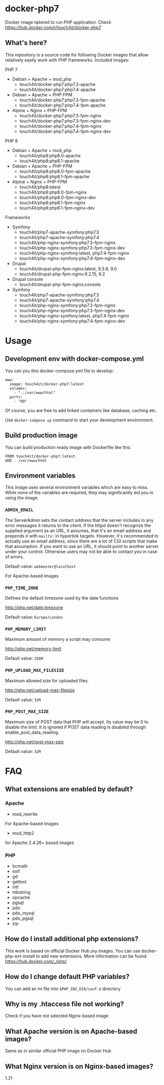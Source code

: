 # docker-php7

Docker image tailored to run PHP application. Check https://hub.docker.com/r/touch4it/docker-php7

## What's here?

This repository is a source code for following Docker images that allow relatively easily work with PHP frameworks. Included images:

PHP 7

* Debian + Apache + mod_php
  * touch4it/docker-php7:php7.3-apache
  * touch4it/docker-php7:php7.4-apache
* Debian + Apache + PHP-FPM
  * touch4it/docker-php7:php7.3-fpm-apache
  * touch4it/docker-php7:php7.4-fpm-apache
* Alpine + Nginx + PHP-FPM
  * touch4it/docker-php7:php7.3-fpm-nginx
  * touch4it/docker-php7:php7.3-fpm-nginx-dev
  * touch4it/docker-php7:php7.4-fpm-nginx
  * touch4it/docker-php7:php7.4-fpm-nginx-dev

PHP 8

* Debian + Apache + mod_php
  * touch4it/php8:php8.0-apache
  * touch4it/php8:php8.1-apache
* Debian + Apache + PHP-FPM
  * touch4it/php8:php8.0-fpm-apache
  * touch4it/php8:php8.1-fpm-apache
* Alpine + Nginx + PHP-FPM
  * touch4it/php8:latest
  * touch4it/php8:php8.0-fpm-nginx
  * touch4it/php8:php8.0-fpm-nginx-dev
  * touch4it/php8:php8.1-fpm-nginx
  * touch4it/php8:php8.1-fpm-nginx-dev

Frameworks

* Symfony
  * touch4it/php7-apache-symfony:php7.3
  * touch4it/php7-apache-symfony:php7.4
  * touch4it/php-nginx-symfony:php7.3-fpm-nginx
  * touch4it/php-nginx-symfony:php7.3-fpm-nginx-dev
  * touch4it/php-nginx-symfony:latest, php7.4-fpm-nginx
  * touch4it/php-nginx-symfony:php7.4-fpm-nginx-dev
* Drupal
  * touch4it/drupal-php-fpm-nginx:latest, 9.3.8, 9.0
  * touch4it/drupal-php-fpm-nginx:9.2.15, 9.2
* Drupal console
  * touch4it/drupal-php-fpm-nginx:console
* Symfony
  * touch4it/php7-apache-symfony:php7.3
  * touch4it/php7-apache-symfony:php7.4
  * touch4it/php-nginx-symfony:php7.3-fpm-nginx
  * touch4it/php-nginx-symfony:php7.3-fpm-nginx-dev
  * touch4it/php-nginx-symfony:latest, php7.4-fpm-nginx
  * touch4it/php-nginx-symfony:php7.4-fpm-nginx-dev


# Usage

## Development env with docker-compose.yml

You can you this docker-compose.yml file to develop:

```
www:
  image: touch4it/docker-php7:latest
  volumes:
    - ".:/var/www/html"
  ports:
    - "80"
```

Of course, you are free to add linked containers like database, caching etc.

Use ```docker-compose up``` command to start your development environment.

## Build production image

You can build production ready image with Dockerfile like this:

```
FROM touch4it/docker-php7:latest
ADD . /var/www/html
```

## Environment variables

This image uses several environment variables which are easy to miss. While none of the variables are required, they may significantly aid you in using the image.

### `ADMIN_EMAIL`

The ServerAdmin sets the contact address that the server includes in any error messages it returns to the client.
If the httpd doesn't recognize the supplied argument as an URL, it assumes, that it's an email-address and prepends it with `mailto:` in hyperlink targets.
However, it's recommended to actually use an email address, since there are a lot of CGI scripts that make that assumption.
If you want to use an URL, it should point to another server under your control. Otherwise users may not be able to contact you in case of errors.

Default value: `webmaster@localhost`

For Apache-based images

### `PHP_TIME_ZONE`

Defines the default timezone used by the date functions

http://php.net/date.timezone

Default value: `Europe/London`

### `PHP_MEMORY_LIMIT`

Maximum amount of memory a script may consume

http://php.net/memory-limit

Default value: `256M`

### `PHP_UPLOAD_MAX_FILESIZE`

Maximum allowed size for uploaded files.

http://php.net/upload-max-filesize

Default value: `32M`

### `PHP_POST_MAX_SIZE`

Maximum size of POST data that PHP will accept.
Its value may be 0 to disable the limit.
It is ignored if POST data reading is disabled through enable_post_data_reading.

http://php.net/post-max-size

Default value: `32M`

# FAQ

## What extensions are enabled by default?

### Apache

* mod_rewrite

For Apache-based images

* mod_http2

for Apache 2.4.26+ based images

### PHP

* bcmath
* exif
* gd
* gettext
* intl
* mbstring
* opcache
* pgsql
* pdo
* pdo_mysql
* pdo_pgsql
* zip

## How do I install additional php extensions?

This work is based on official Docker Hub `php` images. You can use docker-php-ext-install to add new extensions. More information can be found https://hub.docker.com/_/php/

## How do I change default PHP variables?

You can add an ini file into `$PHP_INI_DIR/conf.d` directory

## Why is my .htaccess file not working?

Check if you have not selected Nginx-based image

## What Apache version is on Apache-based images?

Same as in similar official PHP image on Docker Hub

## What Nginx version is on Nginx-based images?

1.21

